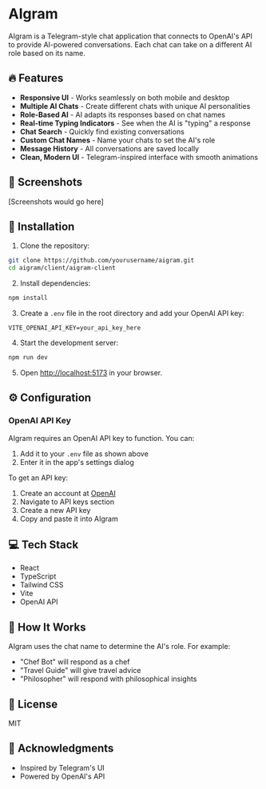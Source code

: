 # AIgram

AIgram is a Telegram-style chat application that connects to OpenAI's API to provide AI-powered conversations. Each chat can take on a different AI role based on its name.

## 🔥 Features

- **Responsive UI** - Works seamlessly on both mobile and desktop
- **Multiple AI Chats** - Create different chats with unique AI personalities
- **Role-Based AI** - AI adapts its responses based on chat names
- **Real-time Typing Indicators** - See when the AI is "typing" a response
- **Chat Search** - Quickly find existing conversations
- **Custom Chat Names** - Name your chats to set the AI's role
- **Message History** - All conversations are saved locally
- **Clean, Modern UI** - Telegram-inspired interface with smooth animations

## 📱 Screenshots

[Screenshots would go here]

## 🚀 Installation

1. Clone the repository:
```bash
git clone https://github.com/yourusername/aigram.git
cd aigram/client/aigram-client
```

2. Install dependencies:
```bash
npm install
```

3. Create a `.env` file in the root directory and add your OpenAI API key:
```
VITE_OPENAI_API_KEY=your_api_key_here
```

4. Start the development server:
```bash
npm run dev
```

5. Open [http://localhost:5173](http://localhost:5173) in your browser.

## ⚙️ Configuration

### OpenAI API Key

AIgram requires an OpenAI API key to function. You can:

1. Add it to your `.env` file as shown above
2. Enter it in the app's settings dialog

To get an API key:
1. Create an account at [OpenAI](https://platform.openai.com/)
2. Navigate to API keys section
3. Create a new API key
4. Copy and paste it into AIgram

## 💻 Tech Stack

- React
- TypeScript
- Tailwind CSS
- Vite
- OpenAI API

## 🧠 How It Works

AIgram uses the chat name to determine the AI's role. For example:
- "Chef Bot" will respond as a chef
- "Travel Guide" will give travel advice
- "Philosopher" will respond with philosophical insights

## 📝 License

MIT

## 🙏 Acknowledgments

- Inspired by Telegram's UI
- Powered by OpenAI's API
